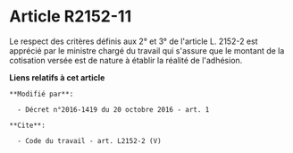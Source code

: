# Article R2152-11

Le respect des critères définis aux 2° et 3° de l'article L. 2152-2 est apprécié par le ministre chargé du travail qui
s'assure que le montant de la cotisation versée est de nature à établir la réalité de l'adhésion.

**Liens relatifs à cet article**

	**Modifié par**:

	  - Décret n°2016-1419 du 20 octobre 2016 - art. 1

	**Cite**:

	  - Code du travail - art. L2152-2 (V)
